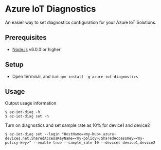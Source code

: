 # Azure IoT Diagnostics

An easier way to set diagnostics configuration for your Azure IoT Solutions.

## Prerequisites
* [Node.js](https://nodejs.org/) v6.0.0 or higher

## Setup
* Open terminal, and run `npm install -g azure-iot-diagnostics`

## Usage

Output usage information
```shell
$ az-iot-diag -h
$ az-iot-diag set -h
```

Turn on diagnostics and set sample rate as 10% for device1 and device2
```shell
$ az-iot-diag set --login "HostName=<my-hub>.azure-devices.net;SharedAccessKeyName=<my-policy>;SharedAccessKey=<my-policy-key>" --enable true --sample_rate 10 --devices device1,device2
```
